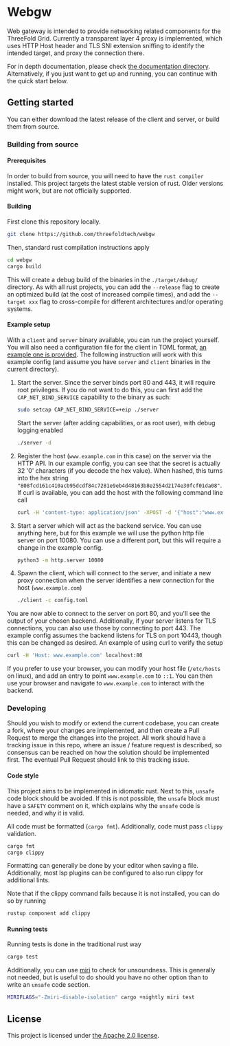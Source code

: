 # Webgw

Web gateway is intended to provide networking related components for the
ThreeFold Grid. Currently a transparent layer 4 proxy is implemented,
which uses HTTP Host header and TLS SNI extension sniffing to identify
the intended target, and proxy the connection there.

For in depth documentation, please check [the documentation
directory](./docs/). Alternatively, if you just want to get up and
running, you can continue with the quick start below.

## Getting started

You can either download the latest release of the client and server, or
build them from source.

### Building from source

#### Prerequisites

In order to build from source, you will need to have the `rust compiler`
installed. This project targets the latest stable version of rust. Older
versions might work, but are not officially supported.

#### Building

First clone this repository locally.

```sh
git clone https://github.com/threefoldtech/webgw
```

Then, standard rust compilation instructions apply

```sh
cd webgw
cargo build
```

This will create a debug build of the binaries in the `./target/debug/`
directory. As with all rust projects, you can add the `--release` flag
to create an optimized build (at the cost of increased compile times),
and add the `--target xxx` flag to cross-compile for different
architectures and/or operating systems.

#### Example setup

With a `client` and `server` binary available, you can run the project
yourself. You will also need a configuration file for the client in TOML
format, [an example one is provided](./config.toml). The following
instruction will work with this example config (and assume you have
`server` and `client` binaries in the current directory).

1. Start the server. Since the server binds port 80 and 443, it will
   require root privileges. If you do not want to do this, you can first
   add the `CAP_NET_BIND_SERVICE` capability to the binary as such:

   ```sh
   sudo setcap CAP_NET_BIND_SERVICE=+eip ./server
   ```

   Start the server (after adding capabilities, or as root user), with
   debug logging enabled

   ```sh
   ./server -d
   ```

1. Register the host (`www.example.com` in this case) on the server via
   the HTTP API. In our example config, you can see that the secret is
   actually 32 '0' characters (if you decode the hex value). When
   hashed, this turns into the hex string `"808fcd161c410acb95dcdf84c7281e9eb4d48163b8e2554d2174e30fcf01da08"`.
   If curl is available, you can add the host with the following command
   line call

   ```sh
   curl -H 'content-type: application/json' -XPOST -d '{"host":"www.example.com", "hexSecretHash":"808fcd161c410acb95dcdf84c7281e9eb4d48163b8e2554d2174e30fcf01da08"}' localhost:8080/api/v1/proxy
   ```

1. Start a server which will act as the backend service. You can use
   anything here, but for this example we will use the python http
   file server on port 10080. You can use a different port, but this
   will require a change in the example config.

   ```sh
   python3 -m http.server 10080
   ```

1. Spawn the client, which will connect to the server, and initiate a
   new proxy connection when the server identifies a new connection for
   the host (`www.example.com`)

   ```sh
   ./client -c config.toml
   ```

You are now able to connect to the server on port 80, and you'll see the
output of your chosen backend. Additionally, if your server listens for
TLS connections, you can also use those by connecting to port 443. The
example config assumes the backend listens for TLS on port 10443, though
this can be changed as desired. An example of using curl to verify the
setup

```sh
curl -H 'Host: www.example.com' localhost:80
```

If you prefer to use your browser, you can modify your host file
(`/etc/hosts` on linux), and add an entry to point `www.example.com` to
`::1`. You can then use your browser and navigate to `www.example.com`
to interact with the backend.

### Developing

Should you wish to modify or extend the current codebase, you can create
a fork, where your changes are implemented, and then create a Pull
Request to merge the changes into the project. All work should have a
tracking issue in this repo, where an issue / feature request is
described, so consensus can be reached on how the solution should be
implemented first. The eventual Pull Request should link to this
tracking issue.

#### Code style

This project aims to be implemented in idiomatic rust. Next to this,
`unsafe` code block should be avoided. If this is not possible, the
`unsafe` block must have a `SAFETY` comment on it, which explains why
the `unsafe` code is needed, and why it is valid.

All code must be formatted (`cargo fmt`). Additionally, code must pass
`clippy` validation.

```sh
cargo fmt
cargo clippy
```

Formatting can generally be done by your editor when saving a file.
Additionally, most lsp plugins can be configured to also run clippy for
additional lints.

Note that if the clippy command fails because it is not installed, you
can do so by running

```sh
rustup component add clippy
```

#### Running tests

Running tests is done in the traditional rust way

```sh
cargo test
```

Additionally, you can use [miri](https://github.com/rust-lang/miri) to
check for unsoundness. This is generally not needed, but is useful to do
should you have no other option than to write an `unsafe` code section.

```sh
MIRIFLAGS="-Zmiri-disable-isolation" cargo +nightly miri test
```


## License

This project is licensed under [the Apache 2.0 license](./LICENSE). 
